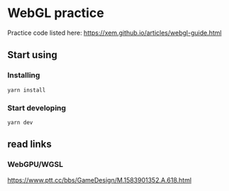 # WebGL practice

Practice code listed here:
https://xem.github.io/articles/webgl-guide.html

## Start using

### Installing

```shell
yarn install
```
### Start developing


```shell
yarn dev
```

## read links

### WebGPU/WGSL

https://www.ptt.cc/bbs/GameDesign/M.1583901352.A.618.html

